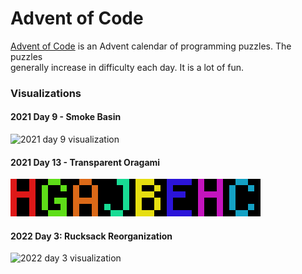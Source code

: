 # Advent of Code

[Advent of Code](https://adventofcode.com) is an Advent calendar of programming puzzles. The puzzles  
generally increase in difficulty each day. It is a lot of fun.  

### Visualizations

#### 2021 Day 9 - Smoke Basin  
![2021 day 9 visualization](https://i.imgur.com/3Dgc6ZG.gif)  

#### 2021 Day 13 - Transparent Oragami  
![2021 day 13 visualization](aoc2021/13-transparent-origami/out.png)  

#### 2022 Day 3: Rucksack Reorganization  
![2022 day 3 visualization](https://i.imgur.com/RlHYuct.gif)  
